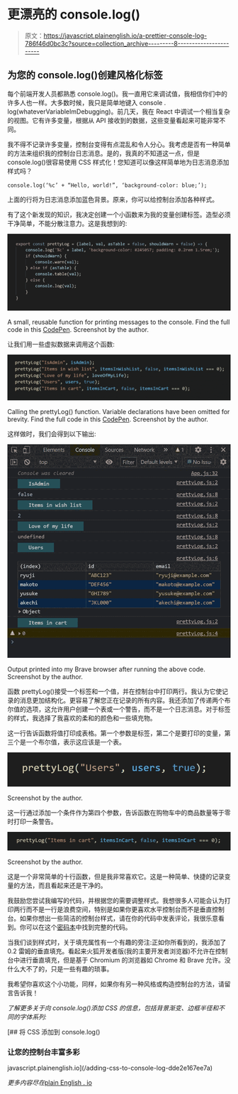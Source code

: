 # 更漂亮的 console.log()

> 原文：<https://javascript.plainenglish.io/a-prettier-console-log-786f46d0bc3c?source=collection_archive---------8----------------------->

## 为您的 console.log()创建风格化标签

每个前端开发人员都熟悉 console.log()。我一直用它来调试值，我相信你们中的许多人也一样。大多数时候，我只是简单地键入 console . log(whateverVariableImDebugging)。前几天，我在 React 中调试一个相当复杂的视图。它有许多变量，根据从 API 接收到的数据，这些变量看起来可能非常不同。

我不得不记录许多变量，控制台变得有点混乱和令人分心。我考虑是否有一种简单的方法来组织我的控制台日志消息。是的，我真的不知道这一点，但是 console.log()很容易使用 CSS 样式化！您知道可以像这样简单地为日志消息添加样式吗？

```
console.log(‘%c’ + “Hello, world!”, ‘background-color: blue;’);
```

上面的行将为日志消息添加蓝色背景。原来，你可以给控制台添加各种样式。

有了这个新发现的知识，我决定创建一个小函数来为我的变量创建标签。造型必须干净简单，不能分散注意力。这是我想到的:

![](img/878c79cc87359a35b7bf1e741de3a4cf.png)

A small, reusable function for printing messages to the console. Find the full code in this [CodePen](https://codepen.io/jacob_bergdahl/pen/JjWWOYB). Screenshot by the author.

让我们用一些虚拟数据来调用这个函数:

![](img/e23f99fc11f7e7f96c3f3be74c89cf21.png)

Calling the prettyLog() function. Variable declarations have been omitted for brevity. Find the full code in this [CodePen](https://codepen.io/jacob_bergdahl/pen/JjWWOYB). Screenshot by the author.

这样做时，我们会得到以下输出:

![](img/745b7585bde42af6cc2af15cd06ee9fc.png)

Output printed into my Brave browser after running the above code. Screenshot by the author.

函数 prettyLog()接受一个标签和一个值，并在控制台中打印两行。我认为它使记录的消息更加结构化。更容易了解您正在记录的所有内容。我还添加了传递两个布尔值的选项，这允许用户创建一个表或一个警告，而不是一个日志消息。对于标签的样式，我选择了我喜欢的柔和的颜色和一些填充物。

这一行告诉函数将值打印成表格。第一个参数是标签，第二个是要打印的变量，第三个是一个布尔值，表示这应该是一个表。

![](img/f3cf28f4f259a1276773d36e34495134.png)

Screenshot by the author.

这一行通过添加一个条件作为第四个参数，告诉函数在购物车中的商品数量等于零时打印一条警告。

![](img/7ac87baf3d3d1bd75348c92aaeced170.png)

Screenshot by the author.

这是一个非常简单的十行函数，但是我非常喜欢它。这是一种简单、快捷的记录变量的方法，而且看起来还是干净的。

我鼓励您尝试我编写的代码，并根据您的需要调整样式。我想很多人可能会认为打印两行而不是一行是浪费空间，特别是如果你更喜欢水平控制台而不是垂直控制台。如果你想出一些简洁的控制台样式，请在你的代码中发表评论，我很乐意看到。你可以在这个[密码本](https://codepen.io/jacob_bergdahl/pen/JjWWOYB)中找到完整的代码。

当我们谈到样式时，关于填充属性有一个有趣的旁注:正如你所看到的，我添加了 0.2 雷姆的垂直填充。看起来火狐开发者版(我的主要开发者浏览器)不允许在控制台中进行垂直填充，但是基于 Chromium 的浏览器如 Chrome 和 Brave 允许。没什么大不了的，只是一些有趣的琐事。

我希望你喜欢这个小功能，同样，如果你有另一种风格或构造控制台的方法，请留言告诉我！

*了解更多关于向 console.log()添加 CSS 的信息，包括背景渐变、边框半径和不同的字体系列:*

[](/adding-css-to-console-log-dde2e167ee7a) [## 将 CSS 添加到 console.log()

### 让您的控制台丰富多彩

javascript.plainenglish.io](/adding-css-to-console-log-dde2e167ee7a) 

*更多内容尽在*[plain English . io](http://plainenglish.io/)